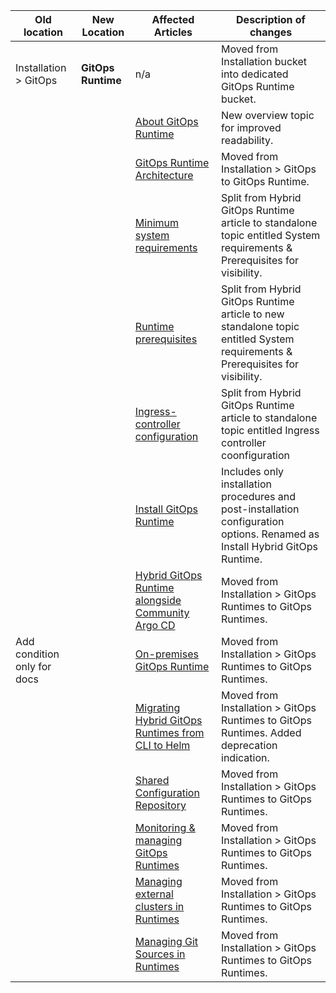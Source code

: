 



| **Old location**         | **New Location**    | **Affected Articles**          | **Description of changes**    |
|--------------------------|--                   |--------------------------------|----------------------------------------------------|
| Installation > GitOps  | **GitOps Runtime** | n/a  | Moved from Installation bucket into dedicated GitOps Runtime bucket.  |
|                                |                |[About GitOps Runtime]({{site.baseurl}}/docs/gitops-runtime/gitops-runtime/)  | New overview topic for improved readability. |
|                                |                |[GitOps Runtime Architecture]({{site.baseurl}}/docs/gitops-runtime/runtime-architecture/)     | Moved from Installation > GitOps to GitOps Runtime. |
|                                |                |[Minimum system requirements]({{site.baseurl}}/docs/gitops-runtime/runtime-system-requirements/)     | Split from Hybrid GitOps Runtime article to standalone topic entitled System requirements & Prerequisites for visibility. |
|          |                |[Runtime prerequisites]({{site.baseurl}}/docs/gitops-runtime/runtime-system-requirements/)           | Split from Hybrid GitOps Runtime article to new standalone topic entitled System requirements & Prerequisites for visibility.          |
|                                 |               |[Ingress-controller configuration]({{site.baseurl}}/docs/gitops-runtime/runtime-ingress-configuration/)     | Split from Hybrid GitOps Runtime article to standalone topic entitled Ingress controller coonfiguration          |
|                                |               | [Install GitOps Runtime]({{site.baseurl}}/docs/gitops-runtime/hybrid-gitops-helm-installation/)            | Includes only installation procedures and post-installation configuration options. Renamed as Install Hybrid GitOps Runtime.          |
|                                 |               |[Hybrid GitOps Runtime alongside Community Argo CD]({{site.baseurl}}/docs/gitops-runtime/argo-with-gitops-side-by-side/)    | Moved from Installation > GitOps Runtimes to GitOps Runtimes.|
| Add condition only for docs                                  |              |[On-premises GitOps Runtime]({{site.baseurl}}/docs/gitops-runtime/on-prem-gitops-runtime-install/)            | Moved from Installation > GitOps Runtimes to GitOps Runtimes.        |
|                                   |             |[Migrating Hybrid GitOps Runtimes from CLI to Helm]({{site.baseurl}}/docs/gitops-runtime/migrate-cli-runtimes-helm/)            | Moved from Installation > GitOps Runtimes to GitOps Runtimes. Added deprecation indication.|
|                                    |             |[Shared Configuration Repository]({{site.baseurl}}/docs/gitops-runtime/shared-configuration/)          | Moved from Installation > GitOps Runtimes to GitOps Runtimes. |
|                                    |             |[Monitoring & managing GitOps Runtimes]({{site.baseurl}}/docs/gitops-runtime/monitor-manage-runtimes/)            | Moved from Installation > GitOps Runtimes to GitOps Runtimes. |
|                                    |             |[Managing external clusters in Runtimes]({{site.baseurl}}/docs/gitops-runtime/managed-cluster/)            | Moved from Installation > GitOps Runtimes to GitOps Runtimes. |
|                                    |             |[Managing Git Sources in Runtimes]({{site.baseurl}}/docs/gitops-runtime/git-sources/)            | Moved from Installation > GitOps Runtimes to GitOps Runtimes. |